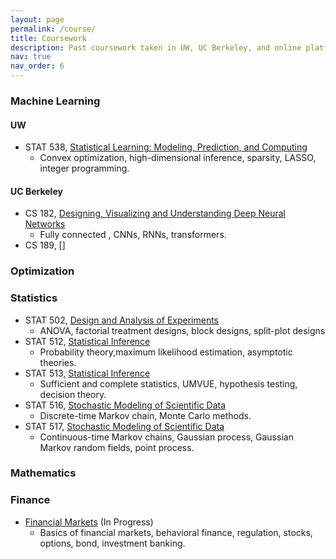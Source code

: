 ```yaml
---
layout: page
permalink: /course/
title: Coursework
description: Past coursework taken in UW, UC Berkeley, and online platforms. Coursers are summarized in keywords and organized by domains. 
nav: true
nav_order: 6
---
```


### Machine Learning

#### UW

- STAT 538, [Statistical Learning: Modeling, Prediction, and Computing](https://stat.uw.edu/academics/course-catalog/stat-538)
    - Convex optimization, high-dimensional inference, sparsity, LASSO, integer programming.

#### UC Berkeley

- CS 182, [Designing, Visualizing and Understanding Deep Neural Networks](https://www2.eecs.berkeley.edu/Courses/CS182/#:~:text=cs%20182.%20Designing,%20Visualizing%20and%20Understanding%20Deep%20Neural)
    - Fully connected , CNNs, RNNs, transformers.
- CS 189, []

### Optimization

### Statistics 

- STAT 502, [Design and Analysis of Experiments](https://stat.uw.edu/academics/course-catalog/stat-502)
    - ANOVA, factorial treatment designs, block designs, split-plot designs
- STAT 512, [Statistical Inference](https://stat.uw.edu/academics/course-catalog/stat-512)
    - Probability theory,maximum likelihood estimation, asymptotic theories.
- STAT 513, [Statistical Inference](https://stat.uw.edu/academics/course-catalog/stat-513)
    - Sufficient and complete statistics, UMVUE, hypothesis testing, decision theory.
- STAT 516, [Stochastic Modeling of Scientific Data](https://stat.uw.edu/academics/course-catalog/stat-516)
    - Discrete-time Markov chain, Monte Carlo methods.
- STAT 517, [Stochastic Modeling of Scientific Data](https://stat.uw.edu/academics/course-catalog/stat-517)
    - Continuous-time Markov chains, Gaussian process, Gaussian Markov random fields, point process.

### Mathematics

### Finance

- [Financial Markets](https://www.coursera.org/learn/financial-markets-global?msockid=0f6e13fe5a24602017e7073e5b9e619d) (In Progress)
    - Basics of financial markets, behavioral finance, regulation, stocks, options, bond, investment banking.

